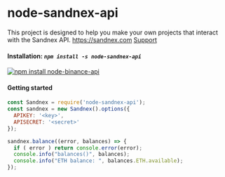 # node-sandnex-api
This project is designed to help you make your own projects that interact with the Sandnex API.
<a href="https://sandnex.com">https://sandnex.com</a>
<a href="https://t.me/sandnex">Support</a>

#### Installation: *`npm install -s node-sandnex-api`*
[![npm install node-binance-api](https://api-docs.sandnex.com/images/sand-logo-0d9fa8ee.png)](https://npmjs.org/package/node-sandnex-api)

#### Getting started
```javascript
const Sandnex = require('node-sandnex-api');
const sandnex = new Sandnex().options({
  APIKEY: '<key>',
  APISECRET: '<secret>'
});
```

```javascript
sandnex.balance((error, balances) => {
  if ( error ) return console.error(error);
  console.info("balances()", balances);
  console.info("ETH balance: ", balances.ETH.available);
});
```
